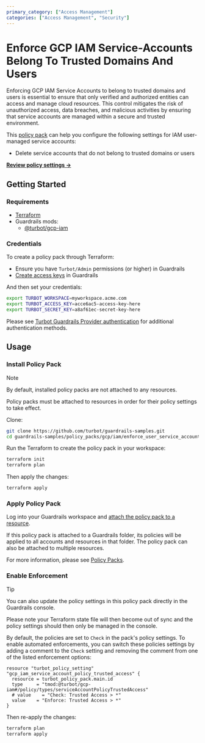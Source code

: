 ```yaml
---
primary_category: ["Access Management"]
categories: ["Access Management", "Security"]
---
```


# Enforce GCP IAM Service-Accounts Belong To Trusted Domains And Users

Enforcing GCP IAM Service Accounts to belong to trusted domains and users is essential to ensure that only verified and authorized entities can access and manage cloud resources. This control mitigates the risk of unauthorized access, data breaches, and malicious activities by ensuring that service accounts are managed within a secure and trusted environment.

This [policy pack](https://turbot.com/guardrails/docs/concepts/resources/smart-folders) can help you configure the following settings for IAM user-managed service accounts:

- Delete service accounts that do not belong to trusted domains or users

**[Review policy settings →](https://hub-guardrails-turbot-com-git-development-turbot.vercel.app/policy-packs/enforce_user_service_accounts_belong_to_trusted_domains_and_users/settings)**

## Getting Started

### Requirements

- [Terraform](https://developer.hashicorp.com/terraform/tutorials/gcp-get-started/install-cli)
- Guardrails mods:
  - [@turbot/gcp-iam](https://hub-guardrails-turbot-com-git-development-turbot.vercel.app/gcp/mods/gcp-iam)

### Credentials

To create a policy pack through Terraform:

- Ensure you have `Turbot/Admin` permissions (or higher) in Guardrails
- [Create access keys](https://turbot.com/guardrails/docs/guides/iam/access-keys#generate-a-new-guardrails-api-access-key) in Guardrails

And then set your credentials:

```sh
export TURBOT_WORKSPACE=myworkspace.acme.com
export TURBOT_ACCESS_KEY=acce6ac5-access-key-here
export TURBOT_SECRET_KEY=a8af61ec-secret-key-here
```

Please see [Turbot Guardrails Provider authentication](https://registry.terraform.io/providers/turbot/turbot/latest/docs#authentication) for additional authentication methods.

## Usage

### Install Policy Pack

> [!NOTE]
> By default, installed policy packs are not attached to any resources.
>
> Policy packs must be attached to resources in order for their policy settings to take effect.

Clone:

```sh
git clone https://github.com/turbot/guardrails-samples.git
cd guardrails-samples/policy_packs/gcp/iam/enforce_user_service_accounts_belong_to_trusted_domains_and_users
```

Run the Terraform to create the policy pack in your workspace:

```sh
terraform init
terraform plan
```

Then apply the changes:

```sh
terraform apply
```

### Apply Policy Pack

Log into your Guardrails workspace and [attach the policy pack to a resource](https://turbot.com/guardrails/docs/guides/working-with-folders/smart#attach-a-smart-folder-to-a-resource).

If this policy pack is attached to a Guardrails folder, its policies will be applied to all accounts and resources in that folder. The policy pack can also be attached to multiple resources.

For more information, please see [Policy Packs](https://turbot.com/guardrails/docs/concepts/resources/smart-folders).

### Enable Enforcement

> [!TIP]
> You can also update the policy settings in this policy pack directly in the Guardrails console.
>
> Please note your Terraform state file will then become out of sync and the policy settings should then only be managed in the console.

By default, the policies are set to `Check` in the pack's policy settings. To enable automated enforcements, you can switch these policies settings by adding a comment to the `Check` setting and removing the comment from one of the listed enforcement options:

```hcl
resource "turbot_policy_setting" "gcp_iam_service_account_policy_trusted_access" {
  resource = turbot_policy_pack.main.id
  type     = "tmod:@turbot/gcp-iam#/policy/types/serviceAccountPolicyTrustedAccess"
  # value    = "Check: Trusted Access > *"
  value    = "Enforce: Trusted Access > *"
}
```

Then re-apply the changes:

```sh
terraform plan
terraform apply
```
